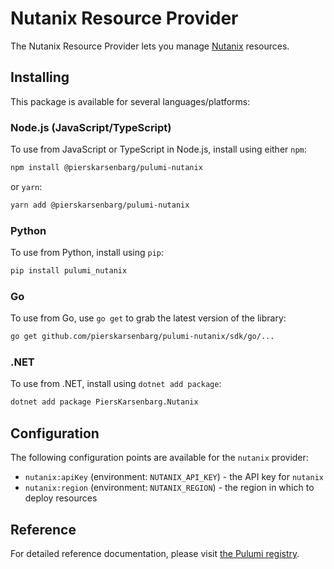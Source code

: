 # Nutanix Resource Provider

The Nutanix Resource Provider lets you manage [Nutanix](https://nutanix.com) resources.

## Installing

This package is available for several languages/platforms:

### Node.js (JavaScript/TypeScript)

To use from JavaScript or TypeScript in Node.js, install using either `npm`:

```bash
npm install @pierskarsenbarg/pulumi-nutanix
```

or `yarn`:

```bash
yarn add @pierskarsenbarg/pulumi-nutanix
```

### Python

To use from Python, install using `pip`:

```bash
pip install pulumi_nutanix
```

### Go

To use from Go, use `go get` to grab the latest version of the library:

```bash
go get github.com/pierskarsenbarg/pulumi-nutanix/sdk/go/...
```

### .NET

To use from .NET, install using `dotnet add package`:

```bash
dotnet add package PiersKarsenbarg.Nutanix
```

## Configuration

The following configuration points are available for the `nutanix` provider:

- `nutanix:apiKey` (environment: `NUTANIX_API_KEY`) - the API key for `nutanix`
- `nutanix:region` (environment: `NUTANIX_REGION`) - the region in which to deploy resources

## Reference

For detailed reference documentation, please visit [the Pulumi registry](https://www.pulumi.com/registry/packages/nutanix/api-docs/).
